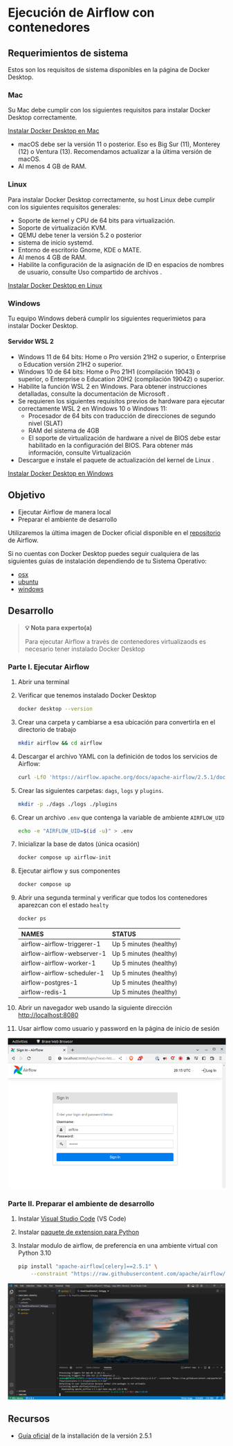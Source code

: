 # Ejecución de Airflow con contenedores

## Requerimientos de sistema

Estos son los requisitos de sistema disponibles en la página de Docker Desktop.

### Mac

Su Mac debe cumplir con los siguientes requisitos para instalar Docker Desktop correctamente.

[Instalar Docker Desktop en Mac](https://docs-docker-com.translate.goog/desktop/install/mac-install/5_x_tr_sl=en&_x_tr_tl=es&_x_tr_hl=es-419&_x_tr_pto=wapp)

- macOS debe ser la versión 11 o posterior. Eso es Big Sur (11), Monterey (12) o Ventura (13). Recomendamos actualizar a la última versión de macOS.
- Al menos 4 GB de RAM.

### Linux

Para instalar Docker Desktop correctamente, su host Linux debe cumplir con los siguientes requisitos generales:

- Soporte de kernel y CPU de 64 bits para virtualización.
- Soporte de virtualización KVM.
- QEMU debe tener la versión 5.2 o posterior
- sistema de inicio systemd.
- Entorno de escritorio Gnome, KDE o MATE.
- Al menos 4 GB de RAM.
- Habilite la configuración de la asignación de ID en espacios de nombres de usuario, consulte Uso compartido de archivos .

[Instalar Docker Desktop en Linux](https://docs-docker-com.translate.goog/desktop/install/linux-install/5_x_tr_sl=en&_x_tr_tl=es&_x_tr_hl=es-419&_x_tr_pto=wapp#system-requirements)

### Windows

Tu equipo Windows deberá cumplir los siguientes requerimietos para instalar Docker Desktop.

#### Servidor WSL 2

- Windows 11 de 64 bits: Home o Pro versión 21H2 o superior, o Enterprise o Education versión 21H2 o superior.
- Windows 10 de 64 bits: Home o Pro 21H1 (compilación 19043) o superior, o Enterprise o Education 20H2 (compilación 19042) o superior.
- Habilite la función WSL 2 en Windows. Para obtener instrucciones detalladas, consulte la documentación de Microsoft .
- Se requieren los siguientes requisitos previos de hardware para ejecutar correctamente WSL 2 en Windows 10 o Windows 11:
    - Procesador de 64 bits con traducción de direcciones de segundo nivel (SLAT)
    - RAM del sistema de 4GB
    - El soporte de virtualización de hardware a nivel de BIOS debe estar habilitado en la configuración del BIOS. Para obtener más información, consulte Virtualización
- Descargue e instale el paquete de actualización del kernel de Linux .

[Instalar Docker Desktop en Windows](https://docs-docker-com.translate.goog/desktop/install/windows-install/5_x_tr_sl=en&_x_tr_tl=es&_x_tr_hl=es-419&_x_tr_pto=wapp)

## Objetivo

- Ejecutar Airflow de manera local
- Preparar el ambiente de desarrollo

Utilizaremos la última imagen de Docker oficial disponible en el [repositorio](https://hub.docker.com/r/apache/airflow) de Airflow.

Si no cuentas con Docker Desktop puedes seguir cualquiera de las siguientes guías de instalación dependiendo de tu Sistema Operativo:

- [osx](assets/osx.md)
- [ubuntu](assets/ubuntu.md)
- [windows](assets/windows.md)

## Desarrollo

>**💡 Nota para experto(a)**
>
> Para ejecutar Airflow a través de contenedores virtualizaods
> es necesario tener instalado Docker Desktop

### Parte I. Ejecutar Airflow

1. Abrir una terminal
2. Verificar que tenemos instalado Docker Desktop

    ```bash
    docker desktop --version
    ```

3. Crear una carpeta y cambiarse a esa ubicación para convertirla en el directorio de trabajo

    ```bash
    mkdir airflow && cd airflow
    ```

4. Descargar el archivo YAML con la definición de todos los servicios de Airflow:

    ```bash
    curl -LfO 'https://airflow.apache.org/docs/apache-airflow/2.5.1/docker-compose.yaml'
    ```

5. Crear las siguientes carpetas: `dags`, `logs` y `plugins`.

    ```bash
    mkdir -p ./dags ./logs ./plugins
    ```

6. Crear un archivo `.env` que contenga la variable de ambiente `AIRFLOW_UID`

    ```bash
    echo -e "AIRFLOW_UID=$(id -u)" > .env
    ```

7. Inicializar la base de datos (única ocasión)

    ```bash
    docker compose up airflow-init
    ```

8. Ejecutar airflow y sus componentes

    ```bash
    docker compose up
    ```

9. Abrir una segunda terminal y verificar que todos los contenedores aparezcan con el estado `healty`

    ```bash
    docker ps
    ```

    |NAMES                         |STATUS|
    |-|-|
    |airflow-airflow-triggerer-1   |Up 5 minutes (healthy)|
    |airflow-airflow-webserver-1   |Up 5 minutes (healthy)|
    |airflow-airflow-worker-1      |Up 5 minutes (healthy)|
    |airflow-airflow-scheduler-1   |Up 5 minutes (healthy)|
    |airflow-postgres-1            |Up 5 minutes (healthy)|
    |airflow-redis-1               |Up 5 minutes (healthy)|

10. Abrir un navegador web usando la siguiente dirección [http://localhost:8080](http://localhost:8080)
11. Usar airflow como usuario y password en la página de inicio de sesión

![airflow login](assets/img/airflow_login.png)

### Parte II. Preparar el ambiente de desarrollo

1. Instalar [Visual Studio Code](https://code.visualstudio.com/download) (VS Code)
2. Instalar [paquete de extension para Python](https://marketplace.visualstudio.com/items5itemName=ms-python.python)
3. Instalar modulo de airflow, de preferencia en una ambiente virtual con Python 3.10

    ```bash
    pip install "apache-airflow[celery]==2.5.1" \
        --constraint "https://raw.githubusercontent.com/apache/airflow/constraints-2.5.1/constraints-3.7.txt"
    ```

![vscode](assets/img/vscode_with_wsl.png)

## Recursos

- [Guía oficial](https://airflow.apache.org/docs/apache-airflow/stable/howto/docker-compose/index.html) de la installación de la versión 2.5.1
